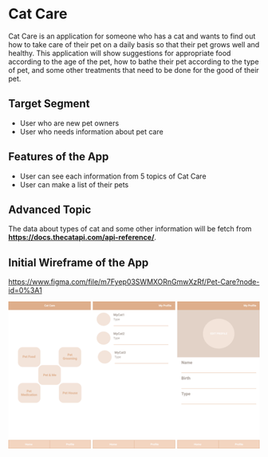 # Cat Care
Cat Care is an application for someone who has a cat and wants to find out how to take care of their pet on a daily basis so that their pet grows well and healthy.
This application will show suggestions for appropriate food according to the age of the pet, how to bathe their pet according to the type of pet,
and some other treatments that need to be done for the good of their pet.

## Target Segment
- User who are new pet owners
- User who needs information about pet care

## Features of the App
- User can see each information from 5 topics of Cat Care
- User can make a list of their pets

## Advanced Topic
The data about types of cat and some other information will be fetch from **https://docs.thecatapi.com/api-reference/**.

## Initial Wireframe of the App
https://www.figma.com/file/m7Fyep03SWMXORnGmwXzRf/Pet-Care?node-id=0%3A1
<p align="center">
<img src="./cat-care2.png" alt="wireframe of the start, registration, and login pages">
</p>

